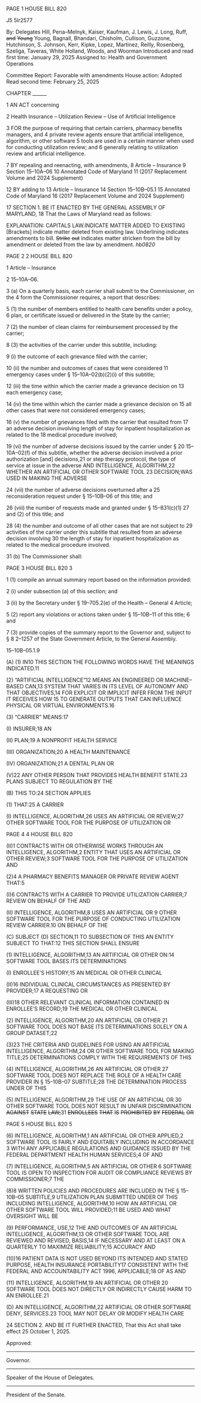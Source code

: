PAGE 1
HOUSE BILL 820

J5 5lr2577

By: Delegates Hill, Pena–Melnyk, Kaiser, Kaufman, J. Lewis, J. Long, Ruff, ~~and~~
~~Young~~ Young, Bagnall, Bhandari, Chisholm, Cullison, Guzzone,
Hutchinson, S. Johnson, Kerr, Kipke, Lopez, Martinez, Reilly, Rosenberg,
Szeliga, Taveras, White Holland, Woods, and Woorman
Introduced and read first time: January 29, 2025
Assigned to: Health and Government Operations

Committee Report: Favorable with amendments
House action: Adopted
Read second time: February 25, 2025

CHAPTER ______

1 AN ACT concerning

2 Health Insurance – Utilization Review – Use of Artificial Intelligence

3 FOR the purpose of requiring that certain carriers, pharmacy benefits managers, and
4 private review agents ensure that artificial intelligence, algorithm, or other software
5 tools are used in a certain manner when used for conducting utilization review; and
6 generally relating to utilization review and artificial intelligence.

7 BY repealing and reenacting, with amendments,
8 Article – Insurance
9 Section 15–10A–06
10 Annotated Code of Maryland
11 (2017 Replacement Volume and 2024 Supplement)

12 BY adding to
13 Article – Insurance
14 Section 15–10B–05.1
15 Annotated Code of Maryland
16 (2017 Replacement Volume and 2024 Supplement)

17 SECTION 1. BE IT ENACTED BY THE GENERAL ASSEMBLY OF MARYLAND,
18 That the Laws of Maryland read as follows:

EXPLANATION: CAPITALS LAW.INDICATE MATTER ADDED TO EXISTING
[Brackets] indicate matter deleted from existing law.
Underlining indicates amendments to bill.
~~Strike~~ ~~out~~ indicates matter stricken from the bill by amendment or deleted from the law by
amendment. *hb0820*

PAGE 2
2 HOUSE BILL 820

1 Article – Insurance

2 15–10A–06.

3 (a) On a quarterly basis, each carrier shall submit to the Commissioner, on the
4 form the Commissioner requires, a report that describes:

5 (1) the number of members entitled to health care benefits under a policy,
6 plan, or certificate issued or delivered in the State by the carrier;

7 (2) the number of clean claims for reimbursement processed by the carrier;

8 (3) the activities of the carrier under this subtitle, including:

9 (i) the outcome of each grievance filed with the carrier;

10 (ii) the number and outcomes of cases that were considered
11 emergency cases under § 15–10A–02(b)(2)(i) of this subtitle;

12 (iii) the time within which the carrier made a grievance decision on
13 each emergency case;

14 (iv) the time within which the carrier made a grievance decision on
15 all other cases that were not considered emergency cases;

16 (v) the number of grievances filed with the carrier that resulted from
17 an adverse decision involving length of stay for inpatient hospitalization as related to the
18 medical procedure involved;

19 (vi) the number of adverse decisions issued by the carrier under §
20 15–10A–02(f) of this subtitle, whether the adverse decision involved a prior authorization
[and] decisions,21 or step therapy protocol, the type of service at issue in the adverse AND
INTELLIGENCE, ALGORITHM,22 WHETHER AN ARTIFICIAL OR OTHER SOFTWARE TOOL
23 DECISION;WAS USED IN MAKING THE ADVERSE

24 (vii) the number of adverse decisions overturned after a
25 reconsideration request under § 15–10B–06 of this title; and

26 (viii) the number of requests made and granted under § 15–831(c)(1)
27 and (2) of this title; and

28 (4) the number and outcome of all other cases that are not subject to
29 activities of the carrier under this subtitle that resulted from an adverse decision involving
30 the length of stay for inpatient hospitalization as related to the medical procedure involved.

31 (b) The Commissioner shall:

PAGE 3
HOUSE BILL 820 3

1 (1) compile an annual summary report based on the information provided:

2 (i) under subsection (a) of this section; and

3 (ii) by the Secretary under § 19–705.2(e) of the Health – General
4 Article;

5 (2) report any violations or actions taken under § 15–10B–11 of this title;
6 and

7 (3) provide copies of the summary report to the Governor and, subject to §
8 2–1257 of the State Government Article, to the General Assembly.

15–10B–05.1.9

(A) (1) IN10 THIS SECTION THE FOLLOWING WORDS HAVE THE MEANINGS
INDICATED.11

(2) “ARTIFICIAL INTELLIGENCE”12 MEANS AN ENGINEERED OR
MACHINE–BASED CAN,13 SYSTEM THAT VARIES IN ITS LEVEL OF AUTONOMY AND THAT
OBJECTIVES,14 FOR EXPLICIT OR IMPLICIT INFER FROM THE INPUT IT RECEIVES HOW
15 TO GENERATE OUTPUTS THAT CAN INFLUENCE PHYSICAL OR VIRTUAL
ENVIRONMENTS.16

(3) “CARRIER” MEANS:17

(I) INSURER;18 AN

(II) PLAN;19 A NONPROFIT HEALTH SERVICE

(III) ORGANIZATION;20 A HEALTH MAINTENANCE

(IV) ORGANIZATION;21 A DENTAL PLAN OR

(V)22 ANY OTHER PERSON THAT PROVIDES HEALTH BENEFIT
STATE.23 PLANS SUBJECT TO REGULATION BY THE

(B) THIS TO:24 SECTION APPLIES

(1) THAT:25 A CARRIER

(I) INTELLIGENCE, ALGORITHM,26 USES AN ARTIFICIAL OR
REVIEW;27 OTHER SOFTWARE TOOL FOR THE PURPOSE OF UTILIZATION OR

PAGE 4
4 HOUSE BILL 820

(II)1 CONTRACTS WITH OR OTHERWISE WORKS THROUGH AN
INTELLIGENCE, ALGORITHM,2 ENTITY THAT USES AN ARTIFICIAL OR OTHER
REVIEW;3 SOFTWARE TOOL FOR THE PURPOSE OF UTILIZATION AND

(2)4 A PHARMACY BENEFITS MANAGER OR PRIVATE REVIEW AGENT
THAT:5

(I)6 CONTRACTS WITH A CARRIER TO PROVIDE UTILIZATION
CARRIER;7 REVIEW ON BEHALF OF THE AND

(II) INTELLIGENCE, ALGORITHM,8 USES AN ARTIFICIAL OR
9 OTHER SOFTWARE TOOL FOR THE PURPOSE OF CONDUCTING UTILIZATION REVIEW
CARRIER.10 ON BEHALF OF THE

(C) SUBJECT (D) SECTION,11 TO SUBSECTION OF THIS AN ENTITY SUBJECT TO
THAT:12 THIS SECTION SHALL ENSURE

(1) INTELLIGENCE, ALGORITHM,13 AN ARTIFICIAL OR OTHER
ON:14 SOFTWARE TOOL BASES ITS DETERMINATIONS

(I) ENROLLEE’S HISTORY;15 AN MEDICAL OR OTHER CLINICAL

(II)16 INDIVIDUAL CLINICAL CIRCUMSTANCES AS PRESENTED BY
PROVIDER;17 A REQUESTING OR

(III)18 OTHER RELEVANT CLINICAL INFORMATION CONTAINED IN
ENROLLEE’S RECORD;19 THE MEDICAL OR OTHER CLINICAL

(2) INTELLIGENCE, ALGORITHM,20 AN ARTIFICIAL OR OTHER
21 SOFTWARE TOOL DOES NOT BASE ITS DETERMINATIONS SOLELY ON A GROUP
DATASET;22

(3)23 THE CRITERIA AND GUIDELINES FOR USING AN ARTIFICIAL
INTELLIGENCE, ALGORITHM,24 OR OTHER SOFTWARE TOOL FOR MAKING
TITLE;25 DETERMINATIONS COMPLY WITH THE REQUIREMENTS OF THIS

(4) INTELLIGENCE, ALGORITHM,26 AN ARTIFICIAL OR OTHER
27 SOFTWARE TOOL DOES NOT REPLACE THE ROLE OF A HEALTH CARE PROVIDER IN
§ 15–10B–07 SUBTITLE;28 THE DETERMINATION PROCESS UNDER OF THIS

(5) INTELLIGENCE, ALGORITHM,29 THE USE OF AN ARTIFICIAL OR
30 OTHER SOFTWARE TOOL DOES NOT RESULT IN UNFAIR DISCRIMINATION ~~AGAINST~~
~~STATE~~ ~~LAW;~~31 ~~ENROLLEES~~ ~~THAT~~ ~~IS~~ ~~PROHIBITED~~ ~~BY~~ ~~FEDERAL~~ ~~OR~~

PAGE 5
HOUSE BILL 820 5

(6) INTELLIGENCE, ALGORITHM,1 AN ARTIFICIAL OR OTHER
APPLIED,2 SOFTWARE TOOL IS FAIRLY AND EQUITABLY INCLUDING IN ACCORDANCE
3 WITH ANY APPLICABLE REGULATIONS AND GUIDANCE ISSUED BY THE FEDERAL
DEPARTMENT HEALTH HUMAN SERVICES;4 OF AND

(7) INTELLIGENCE, ALGORITHM,5 AN ARTIFICIAL OR OTHER
6 SOFTWARE TOOL IS OPEN TO INSPECTION FOR AUDIT OR COMPLIANCE REVIEWS BY
COMMISSIONER;7 THE

(8)8 WRITTEN POLICIES AND PROCEDURES ARE INCLUDED IN THE
§ 15–10B–05 SUBTITLE,9 UTILIZATION PLAN SUBMITTED UNDER OF THIS INCLUDING
INTELLIGENCE, ALGORITHM,10 HOW AN ARTIFICIAL OR OTHER SOFTWARE TOOL WILL
PROVIDED;11 BE USED AND WHAT OVERSIGHT WILL BE

(9) PERFORMANCE, USE,12 THE AND OUTCOMES OF AN ARTIFICIAL
INTELLIGENCE, ALGORITHM,13 OR OTHER SOFTWARE TOOL ARE REVIEWED AND
REVISED, BASIS,14 IF NECESSARY AND AT LEAST ON A QUARTERLY TO MAXIMIZE
RELIABILITY;15 ACCURACY AND

(10)16 PATIENT DATA IS NOT USED BEYOND ITS INTENDED AND STATED
PURPOSE, HEALTH INSURANCE PORTABILITY17 CONSISTENT WITH THE FEDERAL AND
ACCOUNTABILITY ACT 1996, APPLICABLE;18 OF AS AND

(11) INTELLIGENCE, ALGORITHM,19 AN ARTIFICIAL OR OTHER
20 SOFTWARE TOOL DOES NOT DIRECTLY OR INDIRECTLY CAUSE HARM TO AN
ENROLLEE.21

(D) AN INTELLIGENCE, ALGORITHM,22 ARTIFICIAL OR OTHER SOFTWARE
DENY, SERVICES.23 TOOL MAY NOT DELAY OR MODIFY HEALTH CARE

24 SECTION 2. AND BE IT FURTHER ENACTED, That this Act shall take effect
25 October 1, 2025.

Approved:

________________________________________________________________________________
Governor.

________________________________________________________________________________
Speaker of the House of Delegates.

________________________________________________________________________________
President of the Senate.